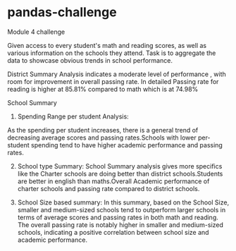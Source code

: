 # pandas-challenge
Module 4 challenge

Given access to every student's math and reading scores, as well as various information on the schools they attend.  Task is to aggregate the data to showcase obvious trends in school performance.

District Summary Analysis indicates a moderate level of performance , with room for improvement in overall passing rate. In detailed Passing rate for reading is higher at 85.81% compared to math which is at 74.98% 

School Summary 

1. Spending Range per student Analysis:
 
As the spending per student increases, there is a general trend of decreasing average scores and passing rates.Schools with lower per-student spending tend to have higher academic performance and passing rates.

2. School type Summary: School Summary analysis gives more specifics like the Charter schools are doing better than district schools.Students are better in english than maths.Overall Academic performance of charter schools and passing rate compared to district schools.

3. School Size based summary: In this summary, based on the School Size, smaller and medium-sized schools tend to outperform larger schools in terms of average scores and passing rates in both math and reading. The overall passing rate is notably higher in smaller and medium-sized schools, indicating a positive correlation between school size and academic performance.